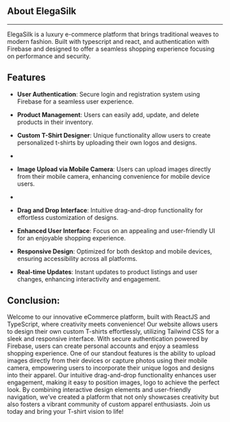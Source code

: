 ## About ElegaSilk
____________________________________________________________________________________________
ElegaSilk is a luxury  e-commerce platform that brings traditional weaves to modern fashion. Built with typescript and react, and authentication with Firebase and  designed to offer a seamless shopping experience focusing on performance and security.

## Features

- **User Authentication**: Secure login and registration system using Firebase for a seamless user experience.
  
- **Product Management**: Users can easily add, update, and delete products in their inventory.

- **Custom T-Shirt Designer**: Unique functionality allow users to create personalized t-shirts by uploading their own logos and designs.
- 
- **Image Upload via Mobile Camera**: Users can upload images directly from their mobile camera, enhancing convenience for mobile device users.
- 
- **Drag and Drop Interface**: Intuitive drag-and-drop functionality for effortless customization of designs.

- **Enhanced User Interface**: Focus on an appealing and user-friendly UI for an enjoyable shopping experience.

- **Responsive Design**: Optimized for both desktop and mobile devices, ensuring accessibility across all platforms.

- **Real-time Updates**: Instant updates to product listings and user changes, enhancing interactivity and engagement.

## Conclusion:

Welcome to our innovative eCommerce platform, built with ReactJS and TypeScript, where creativity meets convenience! Our website allows users to design their own custom T-shirts effortlessly, utilizing Tailwind CSS for a sleek and responsive interface. With secure authentication powered by Firebase, users can create personal accounts and enjoy a seamless shopping experience. One of our standout features is the ability to upload images directly from their devices or capture photos using their mobile camera, empowering users to incorporate their unique logos and designs into their apparel. Our intuitive drag-and-drop functionality enhances user engagement, making it easy to position  images, logo to achieve the perfect look. By combining interactive design elements and user-friendly navigation, we’ve created a platform that not only showcases creativity but also fosters a vibrant community of custom apparel enthusiasts. Join us today and bring your T-shirt vision to life!

